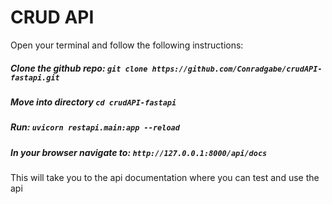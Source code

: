 # CRUD API

Open your terminal and follow the following instructions:
##### Clone the github repo: `git clone https://github.com/Conradgabe/crudAPI-fastapi.git`
##### Move into directory `cd crudAPI-fastapi`
##### Run: `uvicorn restapi.main:app --reload`
##### In your browser navigate to: `http://127.0.0.1:8000/api/docs`
This will take you to the api documentation where you can test and use the api
